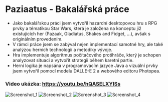 # Paziaatus - Bakalářská práce
- Jako bakalářskou práci jsem vytvořil hazardní desktopovou hru s RPG prvky a tématikou Star Wars, která je založena na konceptu již existujících her (Pazaak, Gladiatus, Shakes and Fidget, ...), avšak s originálním provedením.
- V rámci práce jsem se zabýval nejen implementací samotné hry, ale také analýzou herních technologií a metodiky vývoje.
- Hra implementuje algoritmus počítačového protihráče, který je schopen analyzovat situaci a vytvořit strategii během karetní partie.
- Herní logika je napsána v programovacím jazyce Java a vizuální prvky jsem vytvořil pomocí modelu DALLE-E 2 a webového editoru Photopea.

### Video ukázka: https://youtu.be/hQASELXYlSs

![Screenshot_1](https://github.com/user-attachments/assets/83aabd30-0344-4683-9622-39a572ed9e66)
![Screenshot_2](https://github.com/user-attachments/assets/c5a5b56a-a312-423e-93a4-50480330f679)
![Screenshot_3](https://github.com/user-attachments/assets/3386501a-1465-4e70-aee2-1eeeccac839f)
![Screenshot_4](https://github.com/user-attachments/assets/9e549ca3-f86c-47b5-9b6f-5f0f59edf9a4)